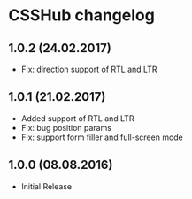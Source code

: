 # CSSHub changelog

## 1.0.2 (24.02.2017)
- Fix: direction support of RTL and LTR

## 1.0.1 (21.02.2017)
- Added support of RTL and LTR
- Fix: bug position params
- Fix: support form filler and full-screen mode

## 1.0.0 (08.08.2016)
- Initial Release